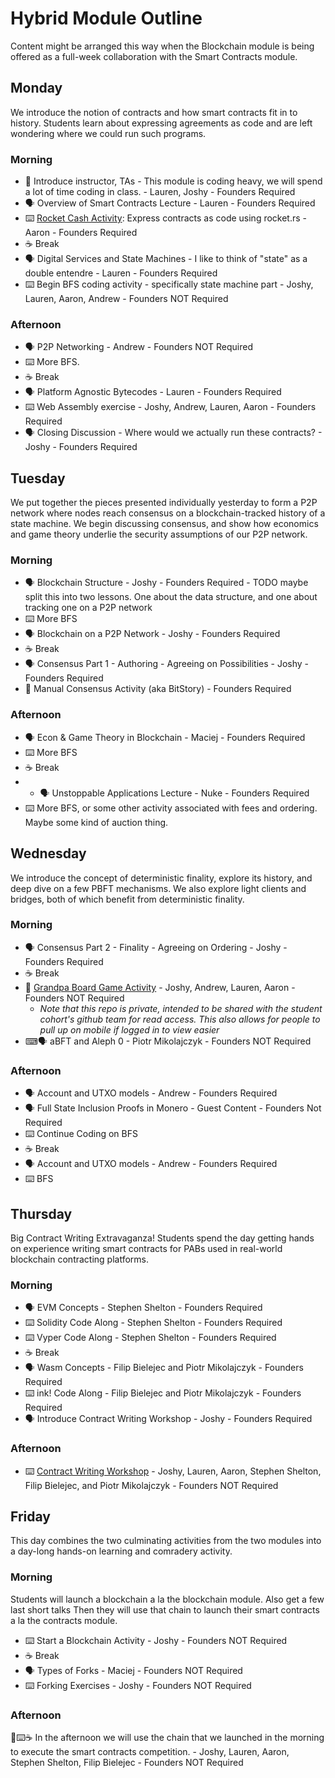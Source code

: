 # Hybrid Module Outline

Content might be arranged this way when the Blockchain module is being offered as a full-week collaboration with the Smart Contracts module.

## Monday

We introduce the notion of contracts and how smart contracts fit in to history.
Students learn about expressing agreements as code and are left wondering where we could run such programs.

### Morning

- 📛 Introduce instructor, TAs - This module is coding heavy, we will spend a lot of time coding in class. - Lauren, Joshy - Founders Required
- 🗣️ Overview of Smart Contracts Lecture - Lauren - Founders Required
- ⌨️ [Rocket Cash Activity](https://github.com/Polkadot-Blockchain-Academy/rocket-cash-master/): Express contracts as code using rocket.rs - Aaron - Founders Required
- ☕ Break
- 🗣️ Digital Services and State Machines - I like to think of "state" as a double entendre - Lauren - Founders Required
- ⌨️ Begin BFS coding activity - specifically state machine part - Joshy, Lauren, Aaron, Andrew - Founders NOT Required

### Afternoon

- 🗣️ P2P Networking - Andrew - Founders NOT Required
- ⌨️ More BFS.
- ☕ Break
- 🗣️ Platform Agnostic Bytecodes - Lauren - Founders Required
- ⌨️ Web Assembly exercise - Joshy, Andrew, Lauren, Aaron - Founders Required
- 🗣️ Closing Discussion - Where would we actually run these contracts? - Joshy - Founders Required

## Tuesday

We put together the pieces presented individually yesterday to form a P2P network where nodes reach consensus on a blockchain-tracked history of a state machine.
We begin discussing consensus, and show how economics and game theory underlie the security assumptions of our P2P network.

### Morning

- 🗣️ Blockchain Structure - Joshy - Founders Required - TODO maybe split this into two lessons. One about the data structure, and one about tracking one on a P2P network
- ⌨️ More BFS
- 🗣️ Blockchain on a P2P Network - Joshy - Founders Required
- ☕ Break
- 🗣️ Consensus Part 1 - Authoring - Agreeing on Possibilities - Joshy - Founders Required
- 🎲 Manual Consensus Activity (aka BitStory) - Founders Required

### Afternoon

- 🗣️ Econ & Game Theory in Blockchain - Maciej - Founders Required
- ⌨️ More BFS
- ☕ Break
- - 🗣️ Unstoppable Applications Lecture - Nuke - Founders Required
- ⌨️ More BFS, or some other activity associated with fees and ordering. Maybe some kind of auction thing.

## Wednesday

We introduce the concept of deterministic finality, explore its history, and deep dive on a few PBFT mechanisms.
We also explore light clients and bridges, both of which benefit from deterministic finality.

### Morning

- 🗣️ Consensus Part 2 - Finality - Agreeing on Ordering - Joshy - Founders Required
- ☕ Break
- 🎲 [Grandpa Board Game Activity](https://github.com/Polkadot-Blockchain-Academy/pba-grandpa-board-game) - Joshy, Andrew, Lauren, Aaron - Founders NOT Required<!-- markdown-link-check-disable-line -->
  - _Note that this repo is private, intended to be shared with the student cohort's github team for read access._
    _This also allows for people to pull up on mobile if logged in to view easier_
- ⌨🗣️ aBFT and Aleph 0 - Piotr Mikolajczyk - Founders NOT Required

### Afternoon
- 🗣️ Account and UTXO models - Andrew - Founders Required
- 🗣️ Full State Inclusion Proofs in Monero - Guest Content - Founders Not Required
- ⌨️ Continue Coding on BFS
- ☕ Break
- 🗣️ Account and UTXO models - Andrew - Founders Required
- ⌨️ BFS

## Thursday

Big Contract Writing Extravaganza!
Students spend the day getting hands on experience writing smart contracts for PABs used in real-world blockchain contracting platforms.

### Morning

- 🗣️ EVM Concepts - Stephen Shelton - Founders Required
- ⌨️ Solidity Code Along - Stephen Shelton - Founders Required
- ⌨️ Vyper Code Along - Stephen Shelton - Founders Required
- ☕ Break
- 🗣️ Wasm Concepts - Filip Bielejec and Piotr Mikolajczyk - Founders Required
- ⌨️ ink! Code Along - Filip Bielejec and Piotr Mikolajczyk - Founders Required
- 🗣️ Introduce Contract Writing Workshop - Joshy - Founders Required

### Afternoon

- ⌨️ [Contract Writing Workshop](https://github.com/Polkadot-Blockchain-Academy/Contract-Writing-Workshop) - Joshy, Lauren, Aaron, Stephen Shelton, Filip Bielejec, and Piotr Mikolajczyk - Founders NOT Required

## Friday

This day combines the two culminating activities from the two modules into a day-long hands-on learning and comradery activity.

### Morning

Students will launch a blockchain a la the blockchain module.
Also get a few last short talks
Then they will use that chain to launch their smart contracts a la the contracts module.

- ⌨️ Start a Blockchain Activity - Joshy - Founders NOT Required
- ☕ Break
- 🗣️ Types of Forks - Maciej - Founders NOT Required
- ⌨️ Forking Exercises - Joshy - Founders NOT Required

### Afternoon

🎲⌨️☕ In the afternoon we will use the chain that we launched in the morning to execute the smart contracts competition. - Joshy, Lauren, Aaron, Stephen Shelton, Filip Bielejec - Founders NOT Required
